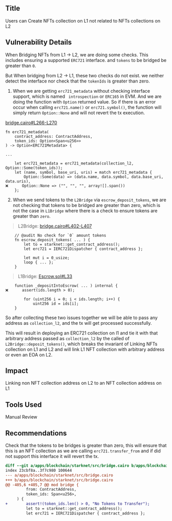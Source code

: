 ## Title
Users can Create NFTs collection on L1 not related to NFTs collections on L2

## Vulnerability Details
When Bridging NFTs from L1 -> L2, we are doing some checks. This includes ensuring a supported `ERC721` interface. and `tokens` to be bridged be greater than `0`.

But When bridging from L2 -> L1, these two checks do not exist. we neither detect the interface nor check that the `tokenIds` is greater than zero.

1. When we are getting `erc721_metadata` without checking interface support, which is named `
introspection` or `ERC165` in EVM. And we are doing the function with `Option` returned value. So if there is an error occur when calling `erc721.name()` or `erc721.symbol()`, the function will simply return `Option::None` and will not revert the tx execution.

[bridge.cairo#L266-L270](https://github.com/Cyfrin/2024-07-ark-project/blob/main/apps/blockchain/starknet/src/bridge.cairo#L266-L270)
```cairo
fn erc721_metadata(
    contract_address: ContractAddress,
    token_ids: Option<Span<u256>>
) -> Option<ERC721Metadata> {

...

    let erc721_metadata = erc721_metadata(collection_l2, Option::Some(token_ids));
    let (name, symbol, base_uri, uris) = match erc721_metadata {
        Option::Some(data) => (data.name, data.symbol, data.base_uri, data.uris),
❌️      Option::None => ("", "", "", array![].span())
    };
```

2. When we send tokens to the `L2Bridge` via `escrow_deposit_tokens`, we are not checking that tokens to be bridged are greater than zero, which is not the case in `L1Bridge` where there is a check to ensure tokens are greater than `zero`.

> L2Bridge:
[bridge.cairo#L402-L407](https://github.com/Cyfrin/2024-07-ark-project/blob/main/apps/blockchain/starknet/src/bridge.cairo#L402-L407)
```cairo
    // @audit No check for `0` amount tokens
    fn escrow_deposit_tokens( ... ) {
        let to = starknet::get_contract_address();
        let erc721 = IERC721Dispatcher { contract_address };

        let mut i = 0_usize;
        loop { ... };
    }
```

> L1Bridge:
[Escrow.sol#L33](https://github.com/Cyfrin/2024-07-ark-project/blob/main/apps/blockchain/ethereum/src/Escrow.sol#L33)
```solidity
    function _depositIntoEscrow( ... ) internal {
❌️      assert(ids.length > 0);

        for (uint256 i = 0; i < ids.length; i++) {
            uint256 id = ids[i];
    }
```

So after collecting these two issues together we will be able to pass any address as `collection_l2`, and the tx will get processed successfully.

This will result in deploying an ERC721 collection on l1 and tie it with that arbitrary address passed as `collection_l2` by the called of `L2Bridge::deposit_tokens()`, which breaks the invariant of Linking NFTs collection on L1 and L2 and will link L1 NFT collection with arbitrary address or even an EOA on L2.

## Impact
Linking non NFT collection address on L2 to an NFT collection address on L1

## Tools Used
Manual Review

## Recommendations
Check that the tokens to be bridges is greater than zero, this will ensure that this is an NFT collection as we are calling `erc721.transfer_from` and if did not support this interface it will revert the tx.

```diff
diff --git a/apps/blockchain/starknet/src/bridge.cairo b/apps/blockchain/starknet/src/bridge.cairo
index 23cbf8a..3f7c980 100644
--- a/apps/blockchain/starknet/src/bridge.cairo
+++ b/apps/blockchain/starknet/src/bridge.cairo
@@ -405,6 +405,7 @@ mod bridge {
         from: ContractAddress,
         token_ids: Span<u256>,
     ) {
+        assert!(token_ids.len() > 0, "No Tokens to Transfer");
         let to = starknet::get_contract_address();
         let erc721 = IERC721Dispatcher { contract_address };
``` 

